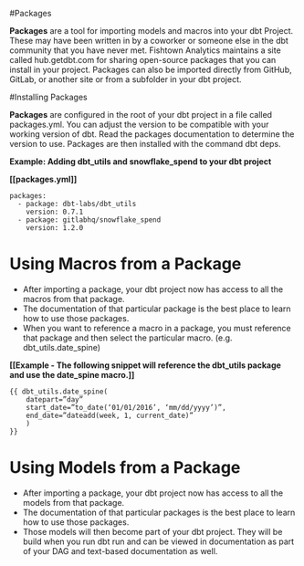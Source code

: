 #Packages

**Packages** are a tool for importing models and macros into your dbt Project.
These may have been written in by a coworker or someone else in the dbt community that you have never met.
Fishtown Analytics maintains a site called hub.getdbt.com for sharing open-source packages that you can install in your project.
Packages can also be imported directly from GitHub, GitLab, or another site or from a subfolder in your dbt project.

#Installing Packages

**Packages** are configured in the root of your dbt project in a file called packages.yml.
You can adjust the version to be compatible with your working version of dbt. Read the packages documentation to determine the version to use.
Packages are then installed with the command dbt deps.

**Example: Adding dbt_utils and snowflake_spend to your dbt project**

**[[packages.yml]]**

```
packages:
  - package: dbt-labs/dbt_utils
    version: 0.7.1
  - package: gitlabhq/snowflake_spend
    version: 1.2.0
```


# Using Macros from a Package

* After importing a package, your dbt project now has access to all the macros from that package.
* The documentation of that particular package is the best place to learn how to use those packages.
* When you want to reference a macro in a package, you must reference that package and then select
  the particular macro. (e.g. dbt_utils.date_spine)

**[[Example - The following snippet will reference the dbt_utils package and use the date_spine macro.]]**

```
{{ dbt_utils.date_spine(
    datepart=”day”
    start_date=”to_date(‘01/01/2016’, ‘mm/dd/yyyy’)”,
    end_date=”dateadd(week, 1, current_date)”
    )
}}
```


# Using Models from a Package

* After importing a package, your dbt project now has access to all the models from that package.
* The documentation of that particular packages is the best place to learn how to use those packages.
* Those models will then become part of your dbt project. They will be build when you run dbt run and
  can be viewed in documentation as part of your DAG and text-based documentation as well.
